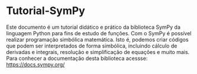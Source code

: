 # Tutorial-SymPy

Este documento é um tutorial didático e prático da biblioteca SymPy da linguagem Python para fins de estudo de funções. 
Com o SymPy é possível realizar programação simbólica matemática. Isto é, podemos criar códigos que podem ser interpretados de forma simbólica, incluindo cálculo de derivadas e integrais, resolução e simplificação de equações e muito mais.  
Para conhecer a documentação desta biblioteca acessse: https://docs.sympy.org/
